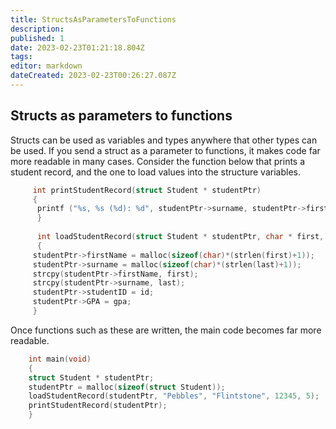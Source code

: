 ```yaml
---
title: StructsAsParametersToFunctions
description: 
published: 1
date: 2023-02-23T01:21:18.804Z
tags: 
editor: markdown
dateCreated: 2023-02-23T00:26:27.087Z
---
```



## Structs as parameters to functions 

Structs can be used as variables and types anywhere that other types can be used. If you send a struct as a parameter to functions, it makes code far more readable in many cases. Consider the function below that prints a student record, and the one to load values into the structure variables.

```c
     int printStudentRecord(struct Student * studentPtr)
     {
      printf ("%s, %s (%d): %d", studentPtr->surname, studentPtr->firstName, studentPtr->studentID, studentPtr->GPA);
      }
      
      int loadStudentRecord(struct Student * studentPtr, char * first, char * last, int id, int gpa)
      {
     studentPtr->firstName = malloc(sizeof(char)*(strlen(first)+1));
     studentPtr->surname = malloc(sizeof(char)*(strlen(last)+1));
     strcpy(studentPtr->firstName, first);
     strcpy(studentPtr->surname, last);
     studentPtr->studentID = id;
     studentPtr->GPA = gpa;
     }
```
Once functions such as these are written, the main code becomes far more
readable.
```c
    int main(void)
    {
    struct Student * studentPtr;
    studentPtr = malloc(sizeof(struct Student));
    loadStudentRecord(studentPtr, "Pebbles", "Flintstone", 12345, 5);
    printStudentRecord(studentPtr);
    }
```